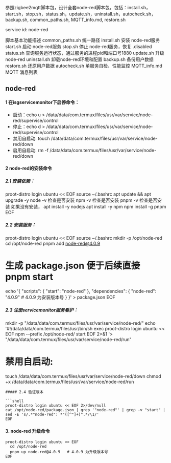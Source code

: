参照zigbee2mqtt脚本包，设计全套node-red脚本包，包括：install.sh，start.sh，stop.sh，status.sh，update.sh，uninstall.sh，autocheck.sh，backup.sh, common_paths.sh, MQTT_info.md, restore.sh

service id: node-red

脚本基本功能描述
common_paths.sh 统一路径
install.sh    安装 node-red服务
start.sh    启动 node-red服务
stop.sh    停止 node-red服务，恢复 .disabled
status.sh    查询服务运行状态，通过服务的进程pid和端口号1880
update.sh    升级node-red
uninstall.sh    卸载node-red环境和配置
backup.sh    备份用户数据
restore.sh   还原用户数据
autocheck.sh    单服务自检、性能监控
MQTT_info.md    MQTT 消息列表


## node-red
#### 1 在isgservicemonitor下启停命令：

   - 启动：echo u > /data/data/com.termux/files/usr/var/service/node-red/supervise/control
   - 停止：echo d > /data/data/com.termux/files/usr/var/service/node-red/supervise/control
   - 禁用自启动: touch /data/data/com.termux/files/usr/var/service/node-red/down
   - 启用自启动: rm -f /data/data/com.termux/files/usr/var/service/node-red/down

#### 2 node-red的安装命令

##### 2.1 安装依赖：
proot-distro login ubuntu << EOF
source ~/.bashrc
apt update && apt upgrade -y
node -v   检查是否安装
npm -v   检查是否安装
pnpm -v   检查是否安装
如果没有安装，
apt install -y nodejs
apt install -y npm
npm install -g pnpm
EOF

##### 2.2 安装服务：

proot-distro login ubuntu << EOF
source ~/.bashrc
mkdir -p /opt/node-red
cd /opt/node-red
pnpm add node-red@4.0.9

# 生成 package.json 便于后续直接 pnpm start
echo '{
  "scripts": {
    "start": "node-red"
  },
  "dependencies": {
    "node-red": "4.0.9"  # 4.0.9 为安装版本号
  }
}' > package.json
EOF

##### 2.3 注册servicemonitor服务看护：
mkdir -p "/data/data/com.termux/files/usr/var/service/node-red/"
echo '#!/data/data/com.termux/files/usr/bin/sh
exec proot-distro login ubuntu << EOF
npm --prefix /opt/node-red/ start
EOF
2>&1
'> "/data/data/com.termux/files/usr/var/service/node-red/run"
# 禁用自启动:
touch /data/data/com.termux/files/usr/var/service/node-red/down
chmod +x /data/data/com.termux/files/usr/var/service/node-red/run

```
##### 2.4 验证版本

```shell
proot-distro login ubuntu << EOF 2>/dev/null
cat /opt/node-red/package.json | grep '"node-red"' | grep -v "start" | sed -E 's/.*"node-red": *"([^"]+)".*/\1/'
EOF
```



#### 3. node-red 升级命令 

```shell
proot-distro login ubuntu << EOF
  cd /opt/node-red
  pnpm up node-red@4.0.9   # 4.0.9 为升级版本号
EOF
```

